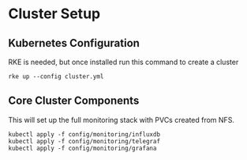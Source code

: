# Cluster Setup

## Kubernetes Configuration

RKE is needed, but once installed run this command to create a cluster

```
rke up --config cluster.yml
```

## Core Cluster Components

This will set up the full monitoring stack with PVCs created from NFS.

```
kubectl apply -f config/monitoring/influxdb
kubectl apply -f config/monitoring/telegraf
kubectl apply -f config/monitoring/grafana
```